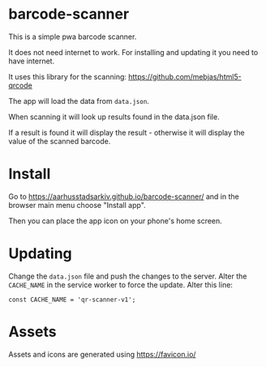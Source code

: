 # barcode-scanner

This is a simple pwa barcode scanner. 

It does not need internet to work. For installing and updating it you need to have internet.

It uses this library for the scanning: https://github.com/mebjas/html5-qrcode

The app will load the data from `data.json`.

When scanning it will look up results found in the data.json file. 

If a result is found it will display the result - otherwise it will display the value of the scanned barcode.

# Install

Go to https://aarhusstadsarkiv.github.io/barcode-scanner/ and in the browser main menu choose "Install app".

Then you can place the app icon on your phone's home screen.

# Updating

Change the `data.json` file and push the changes to the server. Alter the `CACHE_NAME` in the service worker to force the update.
Alter this line:

    const CACHE_NAME = 'qr-scanner-v1';

# Assets

Assets and icons are generated using https://favicon.io/
